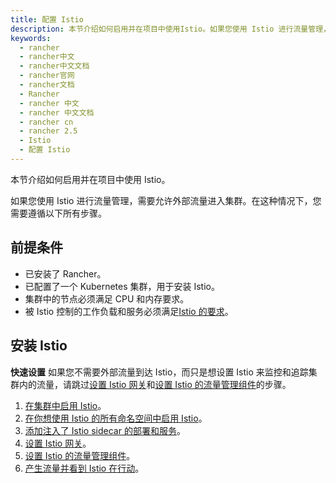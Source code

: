 ```yaml
---
title: 配置 Istio
description: 本节介绍如何启用并在项目中使用Istio。如果您使用 Istio 进行流量管理，需要允许外部流量进入集群。在这种情况下，您需要遵循以下所有步骤。
keywords:
  - rancher
  - rancher中文
  - rancher中文文档
  - rancher官网
  - rancher文档
  - Rancher
  - rancher 中文
  - rancher 中文文档
  - rancher cn
  - rancher 2.5
  - Istio
  - 配置 Istio
---
```


本节介绍如何启用并在项目中使用 Istio。

如果您使用 Istio 进行流量管理，需要允许外部流量进入集群。在这种情况下，您需要遵循以下所有步骤。

## 前提条件

- 已安装了 Rancher。
- 已配置了一个 Kubernetes 集群，用于安装 Istio。
- 集群中的节点必须满足 CPU 和内存要求。
- 被 Istio 控制的工作负载和服务必须满足[Istio 的要求](https://istio.io/docs/setup/additional-setup/requirements/)。

## 安装 Istio

**快速设置** 如果您不需要外部流量到达 Istio，而只是想设置 Istio 来监控和追踪集群内的流量，请跳过[设置 Istio 网关](/docs/rancher2/istio/2.5/setup/gateway/_index)和[设置 Istio 的流量管理组件](/docs/rancher2/istio/2.5/setup/set-up-traffic-management/_index)的步骤。

1. [在集群中启用 Istio](/docs/rancher2/istio/2.5/setup/enable-istio-in-cluster/_index)。
1. [在你想使用 Istio 的所有命名空间中启用 Istio](/docs/rancher2/istio/2.5/setup/enable-istio-in-namespace/_index)。
1. [添加注入了 Istio sidecar 的部署和服务](/docs/rancher2/istio/2.5/setup/deploy-workloads/_index)。
1. [设置 Istio 网关](/docs/rancher2/istio/2.5/setup/gateway/_index)。
1. [设置 Istio 的流量管理组件](/docs/rancher2/istio/2.5/setup/set-up-traffic-management/_index)。
1. [产生流量并看到 Istio 在行动](/docs/rancher2/istio/2.5/setup/view-traffic/_index)。
